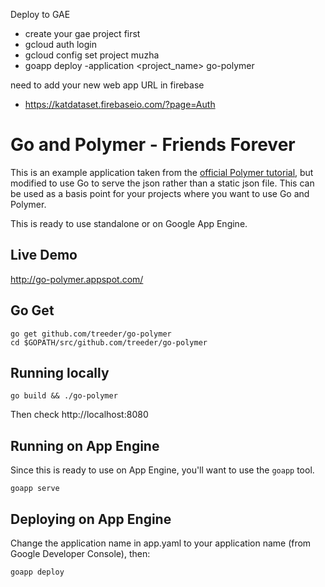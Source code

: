 Deploy to GAE

* create your gae project first
* gcloud auth login
* gcloud config set project muzha
* goapp deploy -application <project_name> go-polymer

need to add your new web app URL in firebase
* https://katdataset.firebaseio.com/?page=Auth


Go and Polymer - Friends Forever
=============

This is an example application taken from the [official Polymer tutorial](https://www.polymer-project.org/docs/start/tutorial/intro.html),
but modified to use Go to serve the json rather than a static json file. This can be used as a basis point for your
projects where you want to use Go and Polymer.

This is ready to use standalone or on Google App Engine.

## Live Demo

http://go-polymer.appspot.com/

## Go Get

```
go get github.com/treeder/go-polymer
cd $GOPATH/src/github.com/treeder/go-polymer
```

## Running locally

```
go build && ./go-polymer
```

Then check http://localhost:8080

## Running on App Engine

Since this is ready to use on App Engine, you'll want to use the `goapp` tool.

```
goapp serve
```

## Deploying on App Engine

Change the application name in app.yaml to your application name (from Google Developer Console), then:

```
goapp deploy
```
